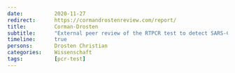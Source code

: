 ```yaml
---
date:          2020-11-27
redirect:      https://cormandrostenreview.com/report/
title:         Corman-Drosten
subtitle:      "External peer review of the RTPCR test to detect SARS-CoV-2 reveals 10 major scientific flaws at the molecular and methodological level: consequences for false positive results."
timeline:      true
persons:       Drosten Christian
categories:    Wissenschaft
tags:          [pcr-test]
---
```


